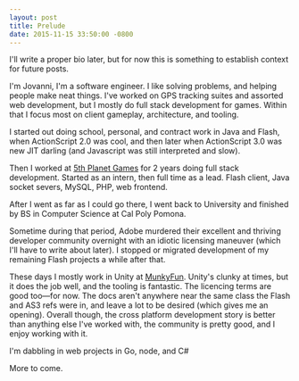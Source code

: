 ```yaml
---
layout: post
title: Prelude
date: 2015-11-15 33:50:00 -0800
---
```


I'll write a proper bio later, but for now this is something to establish context for future posts.

I'm Jovanni, I'm a software engineer. I like solving problems, and helping people make neat things. I've worked on GPS tracking suites and assorted web development, but I mostly do full stack development for games. Within that I focus most on client gameplay, architecture, and tooling.

I started out doing school, personal, and contract work in Java and Flash, when ActionScript 2.0 was cool, and then later when ActionScript 3.0 was new JIT darling (and Javascript was still interpreted and slow).

Then I worked at [5th Planet Games](http://www.5thplanetgames.com/) for 2 years doing full stack development. Started as an intern, then full time as a lead. Flash client, Java socket severs, MySQL, PHP, web frontend. 

After I went as far as I could go there, I went back to University and finished by BS in Computer Science at Cal Poly Pomona.

Sometime during that period, Adobe murdered their excellent and thriving  developer community overnight with an idiotic licensing maneuver (which I'll have to write about later). I stopped or migrated development of my remaining Flash projects a while after that.

These days I mostly work in Unity at [MunkyFun](http://www.munkyfun.com/). Unity's clunky at times, but it does the job well, and the tooling is fantastic. The licencing terms are good too&mdash;for now. The docs aren't anywhere near the same class the Flash and AS3 refs were in, and leave a lot to be desired (which gives me an opening). Overall though, the cross platform development story is better than anything else I've worked with, the community is pretty good, and I enjoy working with it.

I'm dabbling in web projects in Go, node, and C#

More to come.

